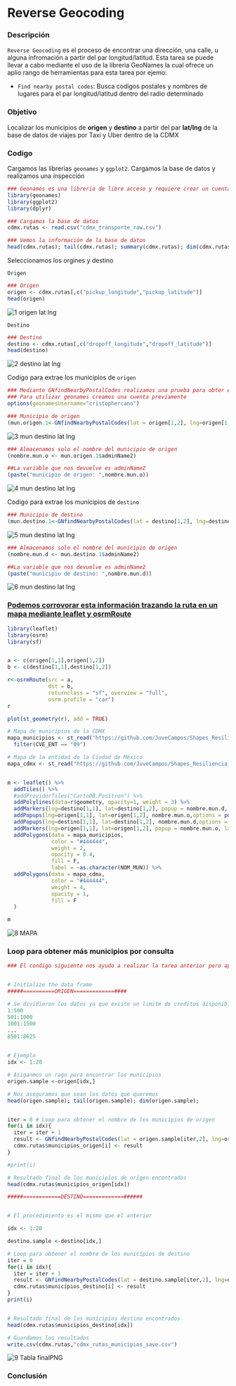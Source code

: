 # Reverse Geocoding

### Descripción
```Reverse Geocoding``` es el proceso de encontrar una dirección, una calle, u alguna infromación a partir del par longitud/latitud. Esta tarea se puede llevar a cabo mediante
el uso de la libreria GeoNames la cual ofrece un aplio rango de herramientas para esta tarea por ejemo:

- ```Find nearby postal codes```: Busca codigos postales y nombres de lugares para el par longitud/latitud dentro del radio determinado

### Objetivo
Localizar los municipios de **origen** y **destino** a partir del par **lat/lng** de la base de datos de viajes por Taxi y Uber dentro de la CDMX

### Codigo

Cargamos las librerias ```geonames``` y ```ggplot2```. Cargamos la base de datos y realizamos una inspección
```R
### Geonames es una libreria de libre acceso y requiere crear un cuenta
library(geonames)
library(ggplot2)
library(dplyr)

### Cargamos la base de datos
cdmx.rutas <- read.csv("cdmx_transporte_raw.csv")

### Vemos la información de la base de datos
head(cdmx.rutas); tail(cdmx.rutas); summary(cdmx.rutas); dim(cdmx.rutas);
```
Seleccionamos los orgines y destino

```Origen```

```R
### Origen
origen <- cdmx.rutas[,c("pickup_longitude","pickup_latitude")]
head(origen)
```
![1  origen lat lng](https://user-images.githubusercontent.com/71915068/107133824-e5de8e00-68b1-11eb-9809-837ff6c5379d.PNG)

```Destino```

```R
### Destino
destino <- cdmx.rutas[,c("dropoff_longitude","dropoff_latitude")]
head(destino)
```
![2  destino lat lng](https://user-images.githubusercontent.com/71915068/107133825-e5de8e00-68b1-11eb-81d6-24e26b33e631.PNG)


Codigo para extrae los municipios  de ```origen```

```R
### Mediante GNfindNearbyPostalCodes realizamos una prueba para obter el municipio
### Para utilizar geonames creamos una cuenta previamente
options(geonamesUsername="cristophercano")

### Municipio de origen
(mun.origen.1<-GNfindNearbyPostalCodes(lat = origen[1,2], lng=origen[1,1],radius = "10", maxRows = "1", style = "MEDIUM"))
```
![3  mun destino lat lng](https://user-images.githubusercontent.com/71915068/107133826-e5de8e00-68b1-11eb-92a8-e47c29d35110.PNG)

```R
### Almacenamos solo el nombre del municipio de origen
(nombre.mun.o <- mun.origen.1$adminName2)

##La variable que nos devuelve es adminName2
(paste("municipio de origen: ",nombre.mun.o))

```
![4  mun destino lat lng](https://user-images.githubusercontent.com/71915068/107133909-c005b900-68b2-11eb-978f-96b4831b6759.PNG)

Codigo para extrae los municipios  de ```destino```
```R
### Municipio de destino
(mun.destino.1<-GNfindNearbyPostalCodes(lat = destino[1,2], lng=destino[1,1], radius = "10", maxRows = "1", style = "MEDIUM"))
```
![5  mun destino lat lng](https://user-images.githubusercontent.com/71915068/107133910-c005b900-68b2-11eb-868f-f6a67600f374.PNG)

```R
### Almacenamos solo el nombre del municipio de origen
(nombre.mun.d <- mun.destino.1$adminName2)

##La variable que nos devuelve es adminName2
(paste("municipio de destino: ",nombre.mun.d))
```
![6  mun destino lat lng](https://user-images.githubusercontent.com/71915068/107133907-bf6d2280-68b2-11eb-86b3-8952d406d488.PNG)

### [Podemos corrovorar esta información trazando la ruta en un mapa mediante leaflet y osrmRoute](file:///C:/Users/Cristopher/Documents/GitHub/Proyecto_R_BEDU/2.%20Extracci%C3%B3n%20de%20datos/mapa_1.html)

```R
library(leaflet)
library(osrm)
library(sf)


a <- c(origen[1,1],origen[1,2])
b <- c(destino[1,1],destino[1,2])

r<-osrmRoute(src = a,
             dst = b,
             returnclass = "sf", overview = "full",
             osrm.profile = "car")
r

plot(st_geometry(r), add = TRUE)

# Mapa de municipios de la CDMX
mapa_municipios <- st_read("https://github.com/JuveCampos/Shapes_Resiliencia_CDMX_CIDE/raw/master/Zona%20Metropolitana/EdosZM.geojson", quiet = T) %>% 
  filter(CVE_ENT == "09")

# Mapa de la entidad de la Ciudad de México
mapa_cdmx <- st_read("https://github.com/JuveCampos/Shapes_Resiliencia_CDMX_CIDE/raw/master/Zona%20Metropolitana/EstadosZMVM.geojson", quiet = T)[3,]


m <- leaflet() %>% 
  addTiles() %>% 
  #addProviderTiles("CartoDB.Positron") %>% 
  addPolylines(data=r$geometry, opacity=1, weight = 3) %>%
  addMarkers(lng=destino[1,1], lat=destino[1,2], popup = nombre.mun.d, label = nombre.mun.d) %>%
  addPopups(lng=origen[1,1], lat=origen[1,2], nombre.mun.o,options = popupOptions(closeButton = FALSE)) %>%
  addPopups(lng=destino[1,1], lat=destino[1,2], nombre.mun.d,options = popupOptions(closeButton = FALSE)) %>%
  addMarkers(lng=origen[1,1], lat=origen[1,2], popup = nombre.mun.o, label = nombre.mun.o) %>%
  addPolygons(data = mapa_municipios, 
              color = "#444444",
              weight = 2, 
              opacity = 0.4,
              fill = F,
              label = ~as.character(NOM_MUN)) %>%
  addPolygons(data = mapa_cdmx, 
              color = "#444444",
              weight = 4, 
              opacity = 1,
              fill = F
  )

m

```
![8  MAPA](https://user-images.githubusercontent.com/71915068/107133435-ad3cb580-68ad-11eb-91f3-19759088b6b1.PNG)

### Loop para obtener más municipios por consulta

```R
### El condigo siguiente nos ayudo a realizar la tarea anterior pero aplicandolo a los más de 16,000 datos


# Initialize the data frame
#####==========ORIGEN=============####

# Se dividieron los datos ya que existe un limite de creditos disponibles por hora
1:500
501:1000
1001:1500
...
8501:8625


# Ejemplo 
idx <- 1:20

# Asiganmos un rago para encontrar los municipios
origen.sample <-origen[idx,]

# Nos aseguramos que sean los datos que queremos
head(origen.sample); tail(origen.sample); dim(origen.sample); 


iter = 0 # Loop para obtener el nombre de los municipios de origen 
for(i in idx){
  iter = iter + 1
  result <- GNfindNearbyPostalCodes(lat = origen.sample[iter,2], lng=origen.sample[iter,1],radius = "10", maxRows = "1", style = "MEDIUM")$adminName2
  cdmx.rutas$municipios_origen[i] <- result
}

#print(i) 

# Resultado final de los municipios de origen encontrados
head(cdmx.rutas$municipios_origen[idx])

#####============DESTINO=============######


# El procedimiento es el mismo que el anterior

idx <- 1:20

destino.sample <-destino[idx,]

# Loop para obtener el nombre de los municipios de destino 
iter = 0
for(i in idx){
  iter = iter + 1
  result <- GNfindNearbyPostalCodes(lat = destino.sample[iter,2], lng=destino.sample[iter,1],radius = "10", maxRows = "1", style = "MEDIUM")$adminName2
  cdmx.rutas$municipios_destino[i] <- result
}
print(i)


# Resultado final de los municipios destino encontrados
head(cdmx.rutas$municipios_destino[idx])

# Guardamos los resultados 
write.csv(cdmx.rutas,"cdmx_rutas_municipios_save.csv")
```
![9 Tabla finalPNG](https://user-images.githubusercontent.com/71915068/107133626-ebd36f80-68af-11eb-8fd7-1523b36e8a1c.PNG)

### Conclusión
